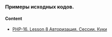 ### Примеры исходных кодов. 

#### Content
* [PHP-16. Lesson 8 Авторизация. Сессии. Куки](php/flow18/lesson8)